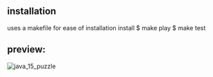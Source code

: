 ## installation
   uses a makefile for ease of installation
   install 
      $ make 
   play 
      $ make test 
## preview:
![java\_15\_puzzle](https://github.com/dixler/vim-mode-color/raw/master/doc/preview1.png)
